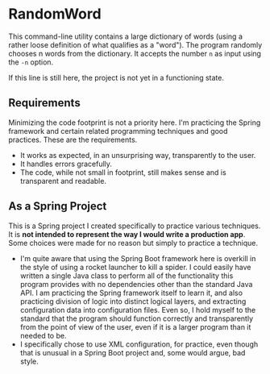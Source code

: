 # RandomWord

This command-line utility contains a large dictionary of words (using a rather loose definition of what qualifies as a "word"). The program randomly chooses n words from the dictionary. It accepts the number `n` as input using the `-n` option.

If this line is still here, the project is not yet in a functioning state.

## Requirements

Minimizing the code footprint is not a priority here. I'm practicing the Spring framework and certain related programming techniques and good practices. These are the requirements.

* It works as expected, in an unsurprising way, transparently to the user.
* It handles errors gracefully.
* The code, while not small in footprint, still makes sense and is transparent and readable.

## As a Spring Project

This is a Spring project I created specifically to practice various techniques. It is **not intended to represent the way I would write a production app**. Some choices were made for no reason but simply to practice a technique.

* I'm quite aware that using the Spring Boot framework here is overkill in the style of using a rocket launcher to kill a spider. I could easily have written a single Java class to perform all of the functionality this program provides with no dependencies other than the standard Java API. I am practicing the Spring framework itself to learn it, and also practicing division of logic into distinct logical layers, and extracting configuration data into configuration files. Even so, I hold myself to the standard that the program should function correctly and transparently from the point of view of the user, even if it is a larger program than it needed to be.
* I specifically chose to use XML configuration, for practice, even though that is unusual in a Spring Boot project and, some would argue, bad style.